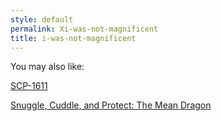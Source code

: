 ```yaml
---
style: default
permalink: Xi-was-not-magnificent
title: i-was-not-magnificent
---
```

You may also like:

[SCP-1611](http://scp-wiki.net/scp-1611)

[Snuggle, Cuddle, and Protect: The Mean Dragon](http://scp-wiki.net/snuggle-cuddle-and-protect-the-mean-dragon)

